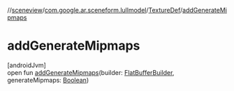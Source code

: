 //[sceneview](../../../index.md)/[com.google.ar.sceneform.lullmodel](../index.md)/[TextureDef](index.md)/[addGenerateMipmaps](add-generate-mipmaps.md)

# addGenerateMipmaps

[androidJvm]\
open fun [addGenerateMipmaps](add-generate-mipmaps.md)(builder: [FlatBufferBuilder](../../com.google.flatbuffers/-flat-buffer-builder/index.md), generateMipmaps: [Boolean](https://kotlinlang.org/api/latest/jvm/stdlib/kotlin/-boolean/index.html))
